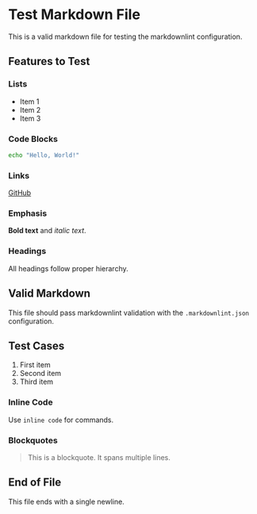 <!-- file: .github/test-files/test.md -->
<!-- version: 1.0.0 -->
<!-- guid: e4f5a6b7-c8d9-0e1f-2a3b-4c5d6e7f8a9b -->

# Test Markdown File

This is a valid markdown file for testing the markdownlint configuration.

## Features to Test

### Lists

- Item 1
- Item 2
- Item 3

### Code Blocks

```bash
echo "Hello, World!"
```

### Links

[GitHub](https://github.com)

### Emphasis

**Bold text** and _italic text_.

### Headings

All headings follow proper hierarchy.

## Valid Markdown

This file should pass markdownlint validation with the `.markdownlint.json` configuration.

## Test Cases

1. First item
2. Second item
3. Third item

### Inline Code

Use `inline code` for commands.

### Blockquotes

> This is a blockquote. It spans multiple lines.

## End of File

This file ends with a single newline.
